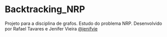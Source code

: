 # Backtracking_NRP
Projeto para a disciplina de grafos. Estudo do problema NRP. Desenvolvido por Rafael Tavares e Jenifer Vieira [@jenifvie]("https://github.com/jenifvie")
